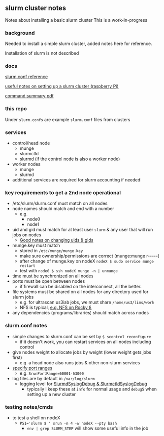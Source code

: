 ## slurm cluster notes
Notes about installing a basic slurm cluster
This is a work-in-progress

### background

Needed to install a simple slurm cluster, added notes here for reference.

Installation of slurm is not described

### docs

[slurm.conf reference](https://slurm.schedmd.com/slurm.conf.html)

[useful notes on setting up a slurm cluster (raspberry Pi)](https://glmdev.medium.com/building-a-raspberry-pi-cluster-784f0df9afbd)

[command summary pdf](https://slurm.schedmd.com/pdfs/summary.pdf)

### this repo

Under `slurm.confs` are example `slurm.conf` files from clusters

### services
 * control/head node
   * munge
   * slurmctld
   * slurmd (if the control node is also a worker node)
 * worker nodes
   * munge
   * slurmd
 * additional services are required for slurm accounting if needed
 
### key requirements to get a 2nd node operational

* /etc/slurm/slurm.conf must match on all nodes
* node names should match and end with a number
  * e.g.
    * node0
    * node1
* uid and gid must match for at least user `slurm` & any user that will run jobs on nodes
  * [Good notes on changing uids & gids](https://www.thegeekdiary.com/how-to-correctly-change-the-uid-and-gid-of-a-user-group-in-linux/)
* munge.key must match
  * stored in `/etc/munge/munge.key`
  * make sure ownership/permissions are correct (munge:munge r-----)
  * after change of munge.key on nodeX `nodeX $ sudo service munge restart`
  * test with `node0 $ ssh nodeX munge -n | unmunge`
* time must be synchronized on all nodes
* ports must be open between nodes
  * if firewall can be disabled on the interconnect, all the better.
* file systems must be shared on all nodes for any directory used for slurm jobs
  * e.g. for ultrascan us3iab jobs, we must share `/home/us3/lims/work`
  * NFS is typical, [e.g. NFS on Rocky 8](https://www.howtoforge.com/how-to-set-up-an-nfs-mount-on-rocky-linux-8/)
* any dependencies (programs/libraries) should match across nodes

### slurm.conf notes
 * simple changes to slurm.conf can be set by `$ scontrol reconfigure`
   * if it doesn't work, you can restart services on all nodes including control
 * give nodes weight to allocate jobs by weight (lower weight gets jobs first)
   * e.g. a head node also runs jobs & other non-slurm services
 * [specify port ranges](https://slurm.schedmd.com/slurm.conf.html#OPT_SrunPortRange)
   * e.g. `SrunPortRange=60001-63000`
 * log files are by default in `/var/log/slurm`
   * logging level for [SlurmdSyslogDebug & SlurmctldSyslogDebug](https://slurm.schedmd.com/slurm.conf.html#OPT_SlurmctldSyslogDebug)
     * typically I keep these at `info` for normal usage and `debug5` when setting up a new cluster

### testing notes/cmds
 * to test a shell on nodeX
   * `PS1='slurm $ ' srun -n 4 -w nodeX --pty bash`
     * `env | grep SLURM_STEP` will show some useful info in the job
     
